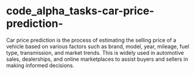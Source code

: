 # code_alpha_tasks-car-price-prediction-
Car price prediction is the process of estimating the selling price of a vehicle based on various factors such as brand, model, year, mileage, fuel type, transmission, and market trends. This is widely used in automotive sales, dealerships, and online marketplaces to assist buyers and sellers in making informed decisions.
